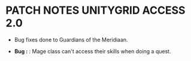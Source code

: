 # PATCH NOTES UNITYGRID ACCESS 2.0

- Bug fixes done to Guardians of the Meridiaan.

- **Bug :** : Mage class can't access their skills when doing a quest.


